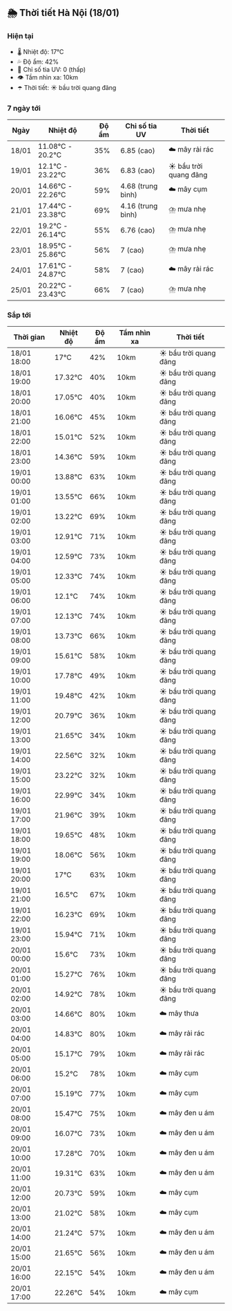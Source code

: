 ## 🌦️ Thời tiết Hà Nội (18/01)

### Hiện tại

- 🌡️ Nhiệt độ: 17℃
- 💦 Độ ẩm: 42%
- 🌟 Chỉ số tia UV: 0 (thấp)
- 👁️ Tầm nhìn xa: 10km
- ☂️ Thời tiết: ☀️ bầu trời quang đãng

### 7 ngày tới

| Ngày | Nhiệt độ | Độ ẩm | Chỉ số tia UV | Thời tiết |
| --- | --- | --- | --- | --- |
| 18/01 | 11.08℃ - 20.2℃ | 35% | 6.85 (cao) | ☁️ mây rải rác |
| 19/01 | 12.1℃ - 23.22℃ | 36% | 6.83 (cao) | ☀️ bầu trời quang đãng |
| 20/01 | 14.66℃ - 22.26℃ | 59% | 4.68 (trung bình) | ☁️ mây cụm |
| 21/01 | 17.44℃ - 23.38℃ | 69% | 4.16 (trung bình) | ⛈️ mưa nhẹ |
| 22/01 | 19.2℃ - 26.14℃ | 55% | 6.76 (cao) | ⛈️ mưa nhẹ |
| 23/01 | 18.95℃ - 25.86℃ | 56% | 7 (cao) | ⛈️ mưa nhẹ |
| 24/01 | 17.61℃ - 24.87℃ | 58% | 7 (cao) | ☁️ mây rải rác |
| 25/01 | 20.22℃ - 23.43℃ | 66% | 7 (cao) | ⛈️ mưa nhẹ |

### Sắp tới

| Thời gian | Nhiệt độ | Độ ẩm | Tầm nhìn xa | Thời tiết |
| --- | --- | --- | --- | --- |
| 18/01 18:00 | 17℃ | 42% | 10km | ☀️ bầu trời quang đãng |
| 18/01 19:00 | 17.32℃ | 40% | 10km | ☀️ bầu trời quang đãng |
| 18/01 20:00 | 17.05℃ | 40% | 10km | ☀️ bầu trời quang đãng |
| 18/01 21:00 | 16.06℃ | 45% | 10km | ☀️ bầu trời quang đãng |
| 18/01 22:00 | 15.01℃ | 52% | 10km | ☀️ bầu trời quang đãng |
| 18/01 23:00 | 14.36℃ | 59% | 10km | ☀️ bầu trời quang đãng |
| 19/01 00:00 | 13.88℃ | 63% | 10km | ☀️ bầu trời quang đãng |
| 19/01 01:00 | 13.55℃ | 66% | 10km | ☀️ bầu trời quang đãng |
| 19/01 02:00 | 13.22℃ | 69% | 10km | ☀️ bầu trời quang đãng |
| 19/01 03:00 | 12.91℃ | 71% | 10km | ☀️ bầu trời quang đãng |
| 19/01 04:00 | 12.59℃ | 73% | 10km | ☀️ bầu trời quang đãng |
| 19/01 05:00 | 12.33℃ | 74% | 10km | ☀️ bầu trời quang đãng |
| 19/01 06:00 | 12.1℃ | 74% | 10km | ☀️ bầu trời quang đãng |
| 19/01 07:00 | 12.13℃ | 74% | 10km | ☀️ bầu trời quang đãng |
| 19/01 08:00 | 13.73℃ | 66% | 10km | ☀️ bầu trời quang đãng |
| 19/01 09:00 | 15.61℃ | 58% | 10km | ☀️ bầu trời quang đãng |
| 19/01 10:00 | 17.78℃ | 49% | 10km | ☀️ bầu trời quang đãng |
| 19/01 11:00 | 19.48℃ | 42% | 10km | ☀️ bầu trời quang đãng |
| 19/01 12:00 | 20.79℃ | 36% | 10km | ☀️ bầu trời quang đãng |
| 19/01 13:00 | 21.65℃ | 34% | 10km | ☀️ bầu trời quang đãng |
| 19/01 14:00 | 22.56℃ | 32% | 10km | ☀️ bầu trời quang đãng |
| 19/01 15:00 | 23.22℃ | 32% | 10km | ☀️ bầu trời quang đãng |
| 19/01 16:00 | 22.99℃ | 34% | 10km | ☀️ bầu trời quang đãng |
| 19/01 17:00 | 21.96℃ | 39% | 10km | ☀️ bầu trời quang đãng |
| 19/01 18:00 | 19.65℃ | 48% | 10km | ☀️ bầu trời quang đãng |
| 19/01 19:00 | 18.06℃ | 56% | 10km | ☀️ bầu trời quang đãng |
| 19/01 20:00 | 17℃ | 63% | 10km | ☀️ bầu trời quang đãng |
| 19/01 21:00 | 16.5℃ | 67% | 10km | ☀️ bầu trời quang đãng |
| 19/01 22:00 | 16.23℃ | 69% | 10km | ☀️ bầu trời quang đãng |
| 19/01 23:00 | 15.94℃ | 71% | 10km | ☀️ bầu trời quang đãng |
| 20/01 00:00 | 15.6℃ | 73% | 10km | ☀️ bầu trời quang đãng |
| 20/01 01:00 | 15.27℃ | 76% | 10km | ☀️ bầu trời quang đãng |
| 20/01 02:00 | 14.92℃ | 78% | 10km | ☀️ bầu trời quang đãng |
| 20/01 03:00 | 14.66℃ | 80% | 10km | ☁️ mây thưa |
| 20/01 04:00 | 14.83℃ | 80% | 10km | ☁️ mây rải rác |
| 20/01 05:00 | 15.17℃ | 79% | 10km | ☁️ mây rải rác |
| 20/01 06:00 | 15.2℃ | 78% | 10km | ☁️ mây cụm |
| 20/01 07:00 | 15.19℃ | 77% | 10km | ☁️ mây cụm |
| 20/01 08:00 | 15.47℃ | 75% | 10km | ☁️ mây đen u ám |
| 20/01 09:00 | 16.07℃ | 73% | 10km | ☁️ mây đen u ám |
| 20/01 10:00 | 17.28℃ | 70% | 10km | ☁️ mây đen u ám |
| 20/01 11:00 | 19.31℃ | 63% | 10km | ☁️ mây đen u ám |
| 20/01 12:00 | 20.73℃ | 59% | 10km | ☁️ mây cụm |
| 20/01 13:00 | 21.02℃ | 58% | 10km | ☁️ mây cụm |
| 20/01 14:00 | 21.24℃ | 57% | 10km | ☁️ mây đen u ám |
| 20/01 15:00 | 21.65℃ | 56% | 10km | ☁️ mây đen u ám |
| 20/01 16:00 | 22.15℃ | 54% | 10km | ☁️ mây đen u ám |
| 20/01 17:00 | 22.26℃ | 54% | 10km | ☁️ mây cụm |

